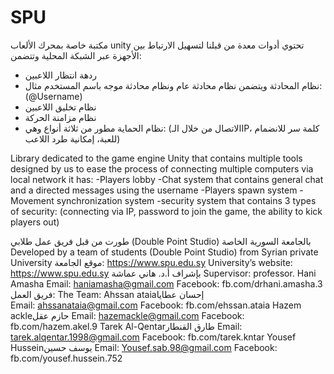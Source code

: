# SPU

مكتبة خاصة بمحرك الألعاب unity تحتوي أدوات معدة من قبلنا لتسهيل الارتباط بين الأجهزة عبر الشبكة المحلية وتتضمن:
- ردهة انتظار اللاعبين
- نظام المحادثة ويتضمن نظام محادثة عام ونظام محادثة موجه باسم المستخدم مثال: (@Username)
- نظام تخليق اللاعبين
- نظام مزامنة الحركة
- نظام الحماية مطور من ثلاثة أنواع وهي: (الاتصال من خلال الـIP، كلمة سر للانضمام للعبة، إمكانية طرد اللاعب)

Library dedicated to the game engine Unity that contains multiple tools designed by us to ease the process of connecting multiple computers via local network it has:
-Players lobby
-Chat system that contains general chat and a directed messages using the username
-Players spawn system
-Movement synchronization system
-security system that contains 3 types of security: (connecting via IP, password to join the game, the ability to kick players out)


طورت من قبل فريق عمل طلابي (Double Point Studio) بالجامعة السورية الخاصة 
Developed by a team of students (Double Point Studio) from Syrian private University
موقع الجامعة: https://www.spu.edu.sy
University’s website:  https://www.spu.edu.sy
بإشراف أ.د. هاني عماشة
Supervisor: professor. Hani Amasha
Email: haniamasha@gmail.com
Facebook: fb.com/drhani.amasha.3
فريق العمل: 
The Team:
 Ahssan ataiaإحسان عطايا   
Email: ahssanataia@gmail.com
Facebook: fb.com/ehssan.ataia
  Hazem ackleحازم عقل
Email: hazemackle@gmail.com
Facebook: fb.com/hazem.akel.9
 Tarek Al-Qentarطارق القنطار
Email: tarek.alqentar.1998@gmail.com
Facebook: fb.com/tarek.kntar
 Yousef Husseinيوسف حسين
Email: Yousef.sab.98@gmail.com
Facebook: fb.com/yousef.hussein.752

